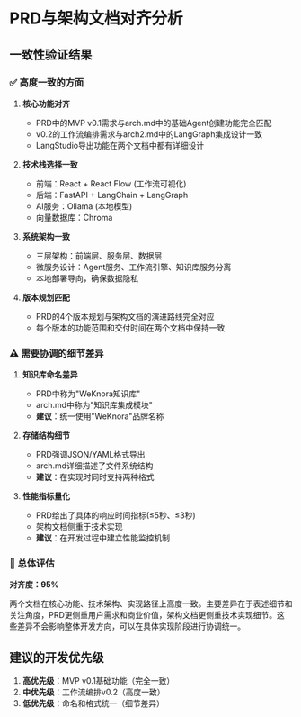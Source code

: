 # PRD与架构文档对齐分析

## 一致性验证结果

### ✅ 高度一致的方面

1. **核心功能对齐**
   - PRD中的MVP v0.1需求与arch.md中的基础Agent创建功能完全匹配
   - v0.2的工作流编排需求与arch2.md中的LangGraph集成设计一致
   - LangStudio导出功能在两个文档中都有详细设计

2. **技术栈选择一致**
   - 前端：React + React Flow (工作流可视化)
   - 后端：FastAPI + LangChain + LangGraph
   - AI服务：Ollama (本地模型)
   - 向量数据库：Chroma

3. **系统架构一致**
   - 三层架构：前端层、服务层、数据层
   - 微服务设计：Agent服务、工作流引擎、知识库服务分离
   - 本地部署导向，确保数据隐私

4. **版本规划匹配**
   - PRD的4个版本规划与架构文档的演进路线完全对应
   - 每个版本的功能范围和交付时间在两个文档中保持一致

### ⚠️ 需要协调的细节差异

1. **知识库命名差异**
   - PRD中称为"WeKnora知识库"
   - arch.md中称为"知识库集成模块"
   - **建议**：统一使用"WeKnora"品牌名称

2. **存储结构细节**
   - PRD强调JSON/YAML格式导出
   - arch.md详细描述了文件系统结构
   - **建议**：在实现时同时支持两种格式

3. **性能指标量化**
   - PRD给出了具体的响应时间指标(≤5秒、≤3秒)
   - 架构文档侧重于技术实现
   - **建议**：在开发过程中建立性能监控机制

### 🎯 总体评估

**对齐度：95%**

两个文档在核心功能、技术架构、实现路径上高度一致。主要差异在于表述细节和关注角度，PRD更侧重用户需求和商业价值，架构文档更侧重技术实现细节。这些差异不会影响整体开发方向，可以在具体实现阶段进行协调统一。

## 建议的开发优先级

1. **高优先级**：MVP v0.1基础功能（完全一致）
2. **中优先级**：工作流编排v0.2（高度一致）
3. **低优先级**：命名和格式统一（细节差异）